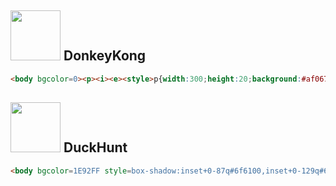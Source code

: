 ## <img height=80 src=https://camo.githubusercontent.com/2b929f5bb3c31840b384c6a73a054cc221392d4bb8d063f69b0b8f6fe1d93a8e/68747470733a2f2f637373626174746c652e6465762f746172676574732f3131382e706e67> DonkeyKong
```html
<body bgcolor=0><p><i><e><style>p{width:300;height:20;background:#af067c;margin:90 auto;border-radius:9q;box-shadow:#af067c+0+100px}e{position:fixed;width:300;height:20;background:#af067c;border-radius:9q;top:140;left:50;transform:rotate(-4deg)}i{position:fixed;width:20;height:50;color:#fff;top:110;left:0;box-shadow:190px 40px,300px -10px,300px 40px,80px 0;z-index:-1}
```

## <img height=80 src=https://cssbattle.dev/targets/121.png> DuckHunt
```html
<body bgcolor=1E92FF style=box-shadow:inset+0-87q#6f6100,inset+0-129q#69d10a;width:9in;height:8cm><p><i><style>*{position:fixed;margin:0}p{width:20;height:80;background:#441A0A;top:100;left:50}i{background:#69d10a;width:40;color:69d10a;height:40;top:80;left:40;border-radius:50%;box-shadow:0-20px,-20px 0px,20px 0,270px 50px,270px 70px}
```
